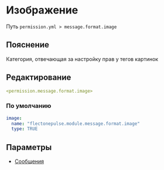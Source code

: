 # Изображение
Путь `permission.yml > message.format.image`

## Пояснение
Категория, отвечающая за настройку прав у тегов картинок

## Редактирование
```yaml
<permission.message.format.image>
```

### По умолчанию
```yaml
image:
  name: "flectonepulse.module.message.format.image"
  type: TRUE
```

## Параметры

- [Сообщения](/docs/message/format/image/)

<!--@include: @/parts/permission/permissionTier3.md-->

